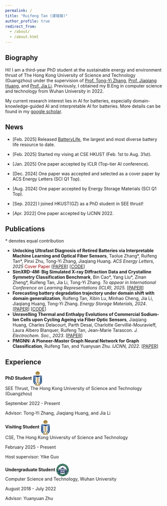 ```yaml
---
permalink: /
title: "Ruifeng Tan (谭瑞锋)"
author_profile: true
redirect_from: 
  - /about/
  - /about.html
---
```


## Biography

Hi! I am a third-year PhD student at the sustainable energy and environment thrust of The Hong Kong University of Science and Technology (Guangzhou) under the supervision of [Prof. Tong-Yi Zhang](https://facultyprofiles.hkust-gz.edu.cn/faculty-personal-page/ZHANG-Tongyi/mezhangt), [Prof. Jiaqiang Huang](https://seejhuang.people.ust.hk/), and [Prof. Jia Li](https://sites.google.com/view/lijia). Previously, I obtained my B.Eng in computer science and technology from Wuhan University in 2022. 

My current research interest lies in AI for batteries, especially domain-knowledge-guided AI and interpretable AI for batteries. More details can be found in my [google scholar](https://scholar.google.com/citations?hl=zh-CN&view_op=list_works&gmla=AC6lMd8PIH28jI9lFlL_C9WwIrKkPBVFLJ4Q4yxwypYTF9x3S1TySXmdp1jXnovKUUB0Hef-DqMoRood9idOPGrsI-ZUPl0&user=XAGG2pIAAAAJ).

## News

- [Feb. 2025] Released [BatteryLife](https://github.com/Ruifeng-Tan/BatteryLife), the largest and most diverse battery life resource to date.

- [Feb. 2025] Started my vising at CSE HKUST (Feb. 1st to Aug. 31st).
- [Jan. 2025] One paper accepted by ICLR (Top-tier AI conference).
- [Dec. 2024] One paper was accepted and selected as a cover paper by ACS Energy Letters (SCI Q1 Top).
- [Aug. 2024] One paper accepted by Energy Storage Materials (SCI Q1 Top).
- [Sep. 2022] I joined HKUST(GZ) as a PhD student in SEE thrust!
- [Apr. 2022] One paper accepted by IJCNN 2022.

## Publications
\*  denotes equal contribution
- **Unlocking Ultrafast Diagnosis of Retired Batteries via Interpretable Machine Learning and Optical Fiber Sensors**, Taolue Zhang\*, Ruifeng Tan\*, Pinxi Zhu, Tong-Yi Zhang, Jiaqiang Huang. *ACS Energy Letters, 2025* <span style="color: rgb(154, 3, 2);"> Cover Paper </span> [[PAPER](https://pubs.acs.org/doi/abs/10.1021/acsenergylett.4c03054?casa_token=a57iWJ-S8fUAAAAA:_vU-Lr1B80ArJ2EPmjZwJgo4xTK7UZGDTLf15-9PFFoNcAjTWvuKrkCbOkkr_jcTHmcyFnMBCkNnHBT58g&casa_token=mjB3jOP8MyEAAAAA:VB6LMG4fozcFBwmO79Fgd3d3q6YD2iENgzqAfzGWm0ckmqyepRQdwAYoTilNW4OjN_sVIYa1lRPu7mtPxg)] [[CODE](https://github.com/Ruifeng-Tan/Ultrafast-diagnosis-of-retired-batteries)]
- **SimXRD-4M: Big Simulated X-ray Diffraction Data and Crystalline Symmetry Classification Benchmark**, Bin Cao\*, Yang Liu\*, Zinan Zheng\*, Ruifeng Tan, Jia Li, Tong-Yi Zhang. *To appear in International Conference on Learning Representations (ICLR), 2025.* [[PAPER](https://openreview.net/forum?id=mkuB677eMM)]
- **Forecasting battery degradation trajectory under domain shift with domain generalization**, Ruifeng Tan, Xibin Lu, Minhao Cheng, Jia Li, Jiaqiang Huang, Tong-Yi Zhang. *Energy Storage Materials, 2024*. [[PAPER](https://www.sciencedirect.com/science/article/pii/S2405829724005518)] [[CODE](https://github.com/Ruifeng-Tan/MAGNet)]
- **Unravelling Thermal and Enthalpy Evolutions of Commercial Sodium-Ion Cells upon Cycling Ageing via Fiber Optic Sensors**, Jiaqiang Huang, Charles Delacourt, Parth Desai, Charlotte Gervillié-Mouravieff, Laura Albero Blanquer, Ruifeng Tan, Jean-Marie Tarascon. *J. Electrochem. Soc., 2023*. [[PAPER](https://iopscience.iop.org/article/10.1149/1945-7111/acf625)]
- **PMGNN: A Pioneer-Master Graph Neural Network for Graph Classification**, Ruifeng Tan, and Yuanyuan Zhu. *IJCNN, 2022*. [[PAPER](https://ieeexplore.ieee.org/document/9892849)]

## Experience

**PhD Student**  <img src="../images/HKUSTGZ.png" alt="HKUSTGZ Logo" width="30" style="vertical-align: middle;"/>  
SEE Thrust, The Hong Kong University of Science and Technology (Guangzhou)

September 2022 - Present

Advisor: Tong-Yi Zhang, Jiaqiang Huang, and Jia Li



**Visiting Student**  <img src="../images/HKUSTGZ.png" alt="HKUSTGZ Logo" width="30" style="vertical-align: middle;"/>  
CSE, The Hong Kong University of Science and Technology

February 2025 - Present

Host supervisor: Yike Guo



**Undergraduate Student**  <img src="../images/WHU.png" alt="WHU Logo" width="40" style="vertical-align: middle;"/>  
Computer Science and Technology, Wuhan University

August 2018 - July 2022

Advisor: Yuanyuan Zhu

